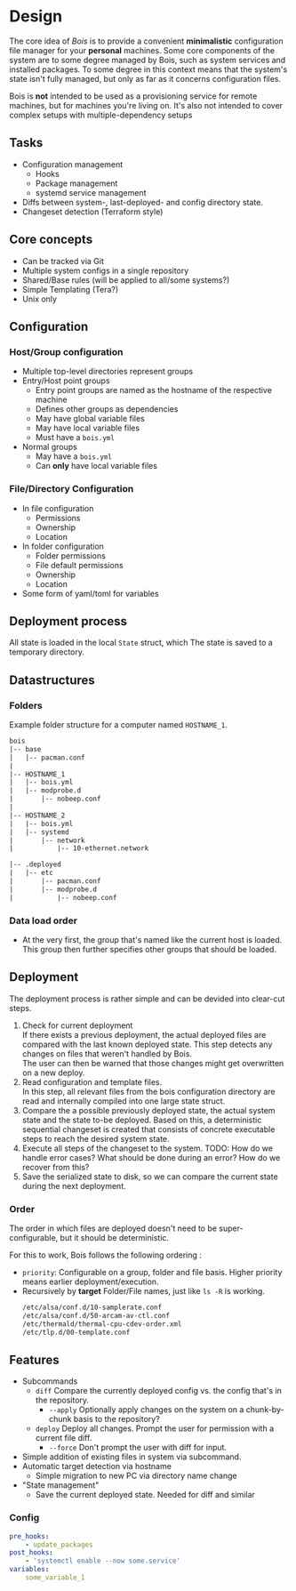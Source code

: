 # Design

The core idea of _Bois_ is to provide a convenient **minimalistic** configuration file manager for your **personal** machines.
Some core components of the system are to some degree managed by Bois, such as system services and installed packages.
To some degree in this context means that the system's state isn't fully managed, but only as far as it concerns configuration files.

Bois is **not** intended to be used as a provisioning service for remote machines, but for machines you're living on. It's also not intended to cover complex setups with multiple-dependency setups

## Tasks

- Configuration management
  - Hooks
  - Package management
  - systemd service management
- Diffs between system-, last-deployed- and config directory state.
- Changeset detection (Terraform style)

## Core concepts

- Can be tracked via Git
- Multiple system configs in a single repository
- Shared/Base rules (will be applied to all/some systems?)
- Simple Templating (Tera?)
- Unix only

## Configuration

### Host/Group configuration

- Multiple top-level directories represent groups
- Entry/Host point groups
  - Entry point groups are named as the hostname of the respective machine
  - Defines other groups as dependencies
  - May have global variable files
  - May have local variable files
  - Must have a `bois.yml`
- Normal groups
  - May have a `bois.yml`
  - Can **only** have local variable files

### File/Directory Configuration

- In file configuration
  - Permissions
  - Ownership
  - Location
- In folder configuration
  - Folder permissions
  - File default permissions
  - Ownership
  - Location
- Some form of yaml/toml for variables

## Deployment process

All state is loaded in the local `State` struct, which
The state is saved to a temporary directory.

## Datastructures

### Folders

Example folder structure for a computer named `HOSTNAME_1`.

```txt
bois
|-- base
|   |-- pacman.conf
|
|-- HOSTNAME_1
|   |-- bois.yml
|   |-- modprobe.d
|       |-- nobeep.conf
|
|-- HOSTNAME_2
|   |-- bois.yml
|   |-- systemd
|       |-- network
|           |-- 10-ethernet.network

|-- .deployed
|   |-- etc
|       |-- pacman.conf
|       |-- modprobe.d
|           |-- nobeep.conf
```

### Data load order

- At the very first, the group that's named like the current host is loaded.
  This group then further specifies other groups that should be loaded.

## Deployment

The deployment process is rather simple and can be devided into clear-cut steps.

1. Check for current deployment \
   If there exists a previous deployment, the actual deployed files are compared with the last known deployed state.
   This step detects any changes on files that weren't handled by Bois. \
   The user can then be warned that those changes might get overwritten on a new deploy.
1. Read configuration and template files. \
   In this step, all relevant files from the bois configuration directory are read and internally compiled into one large state struct.
1. Compare the a possible previously deployed state, the actual system state and the state to-be deployed.
   Based on this, a deterministic sequential changeset is created that consists of concrete executable steps to reach the desired system state.
1. Execute all steps of the changeset to the system.
   TODO: How do we handle error cases? What should be done during an error?
         How do we recover from this?
1. Save the serialized state to disk, so we can compare the current state during the next deployment.

### Order

The order in which files are deployed doesn't need to be super-configurable, but it should be deterministic.

For this to work, Bois follows the following ordering :

- `priority`: Configurable on a group, folder and file basis. Higher priority means earlier deployment/execution.
- Recursively by **target** Folder/File names, just like `ls -R` is working.
  ```txt
  /etc/alsa/conf.d/10-samplerate.conf
  /etc/alsa/conf.d/50-arcam-av-ctl.conf
  /etc/thermald/thermal-cpu-cdev-order.xml
  /etc/tlp.d/00-template.conf
  ```

## Features

- Subcommands
  - `diff` Compare the currently deployed config vs. the config that's in the repository.
    - `--apply` Optionally apply changes on the system on a chunk-by-chunk basis to the repository?
  - `deploy` Deploy all changes. Prompt the user for permission with a current file diff.
    - `--force` Don't prompt the user with diff for input.
- Simple addition of existing files in system via subcommand.
- Automatic target detection via hostname
  - Simple migration to new PC via directory name change
- "State management"
  - Save the current deployed state.
    Needed for diff and similar

### Config

```yaml
pre_hooks:
    - update_packages
post_hooks:
    - 'systemctl enable --now some.service'
variables:
    some_variable_1
```
